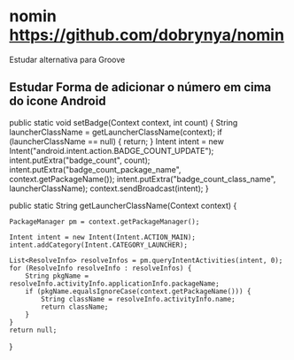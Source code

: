 # nomin https://github.com/dobrynya/nomin
Estudar alternativa para Groove 


## Estudar Forma de adicionar o número em cima do icone Android

public static void setBadge(Context context, int count) {
    String launcherClassName = getLauncherClassName(context);
    if (launcherClassName == null) {
        return;
    }
    Intent intent = new Intent("android.intent.action.BADGE_COUNT_UPDATE");
    intent.putExtra("badge_count", count);
    intent.putExtra("badge_count_package_name", context.getPackageName());
    intent.putExtra("badge_count_class_name", launcherClassName);
    context.sendBroadcast(intent);
}

public static String getLauncherClassName(Context context) {

    PackageManager pm = context.getPackageManager();

    Intent intent = new Intent(Intent.ACTION_MAIN);
    intent.addCategory(Intent.CATEGORY_LAUNCHER);

    List<ResolveInfo> resolveInfos = pm.queryIntentActivities(intent, 0);
    for (ResolveInfo resolveInfo : resolveInfos) {
        String pkgName = resolveInfo.activityInfo.applicationInfo.packageName;
        if (pkgName.equalsIgnoreCase(context.getPackageName())) {
            String className = resolveInfo.activityInfo.name;
            return className;
        }
    }
    return null;
}

